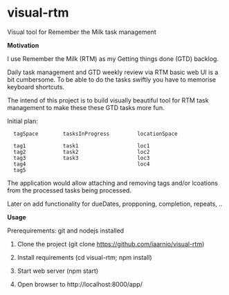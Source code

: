 visual-rtm
==========

Visual tool for Remember the Milk task management

**Motivation**

I use Remember the Milk (RTM) as my Getting things done (GTD) backlog.

Daily task management and GTD weekly review via RTM basic web UI is a bit cumbersome. 
To be able to do the tasks swiftly you have to memorise keyboard shortcuts.

The intend of this project is to build visually beautiful tool for RTM task management 
to make these these GTD tasks more fun.

Initial plan:

```
  tagSpace        tasksInProgress         locationSpace
  
  tag1            task1                   loc1
  tag2            task2                   loc2
  tag3            task3                   loc3
  tag4                                    loc4
  tag5
```

The application would allow attaching and removing tags and/or lcoations from the processed tasks being processed.

Later on add functionality for dueDates, propponing, completion, repeats, ..


**Usage**

Prerequirements: git and nodejs installed

1. Clone the project (git clone https://github.com/iaarnio/visual-rtm)

1. Install requirements (cd visual-rtm; npm install)

1. Start web server (npm start)

1. Open browser to http://localhost:8000/app/
